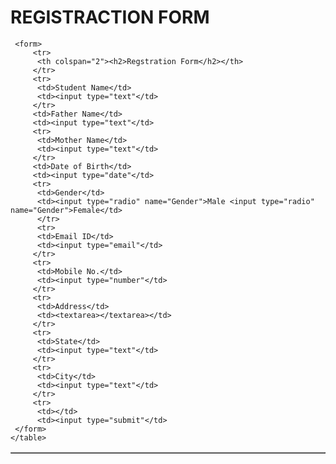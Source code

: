 # REGISTRACTION FORM
<!DOCTYPE html>
<html>
<head>
  
  <title>Regstration Form</title>
</head>
<body>
     <table border="1">
       
     <form>
         <tr>
          <th colspan="2"><h2>Regstration Form</h2></th>
         </tr>
         <tr>
          <td>Student Name</td>
          <td><input type="text"</td>
         </tr>
         <td>Father Name</td>
         <td><input type="text"</td>
         <tr>
          <td>Mother Name</td>
          <td><input type="text"</td>
         </tr>
         <td>Date of Birth</td>
         <td><input type="date"</td>
         <tr>
          <td>Gender</td>
          <td><input type="radio" name="Gender">Male <input type="radio" name="Gender">Female</td>
          </tr>
          <tr>
          <td>Email ID</td>
          <td><input type="email"</td>
         </tr>
         <tr>
          <td>Mobile No.</td>
          <td><input type="number"</td>
         </tr>
         <tr>
          <td>Address</td>
          <td><textarea></textarea></td>
         </tr>
         <tr>
          <td>State</td>
          <td><input type="text"</td>
         </tr>
         <tr>
          <td>City</td>
          <td><input type="text"</td>
         </tr>
         <tr>
          <td></td>
          <td><input type="submit"</td>
     </form>
    </table>
</body>
</html>

